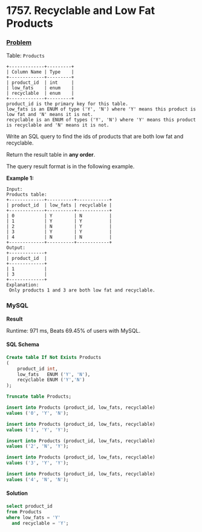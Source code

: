 # 1757. Recyclable and Low Fat Products

### [Problem](https://leetcode.com/problems/recyclable-and-low-fat-products/description/)

Table: `Products`

```
+-------------+---------+
| Column Name | Type    |
+-------------+---------+
| product_id  | int     |
| low_fats    | enum    |
| recyclable  | enum    |
+-------------+---------+
product_id is the primary key for this table.
low_fats is an ENUM of type ('Y', 'N') where 'Y' means this product is low fat and 'N' means it is not.
recyclable is an ENUM of types ('Y', 'N') where 'Y' means this product is recyclable and 'N' means it is not.
```

Write an SQL query to find the ids of products that are both low fat and recyclable.

Return the result table in **any order**.

The query result format is in the following example.

**Example 1:**

```
Input:
Products table:
+-------------+----------+------------+
| product_id  | low_fats | recyclable |
+-------------+----------+------------+
| 0           | Y        | N          |
| 1           | Y        | Y          |
| 2           | N        | Y          |
| 3           | Y        | Y          |
| 4           | N        | N          |
+-------------+----------+------------+
Output:
+-------------+
| product_id  |
+-------------+
| 1           |
| 3           |
+-------------+
Explanation:
 Only products 1 and 3 are both low fat and recyclable.
```

### MySQL

**Result**

Runtime: 971 ms, Beats 69.45% of users with MySQL.

#### SQL Schema

```sql
Create table If Not Exists Products
(
    product_id int,
    low_fats   ENUM ('Y', 'N'),
    recyclable ENUM ('Y','N')
);

Truncate table Products;

insert into Products (product_id, low_fats, recyclable)
values ('0', 'Y', 'N');

insert into Products (product_id, low_fats, recyclable)
values ('1', 'Y', 'Y');

insert into Products (product_id, low_fats, recyclable)
values ('2', 'N', 'Y');

insert into Products (product_id, low_fats, recyclable)
values ('3', 'Y', 'Y');

insert into Products (product_id, low_fats, recyclable)
values ('4', 'N', 'N');
```

#### Solution

```sql
select product_id
from Products
where low_fats = 'Y'
  and recyclable = 'Y';
```
